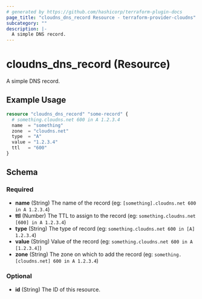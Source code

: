 ```yaml
---
# generated by https://github.com/hashicorp/terraform-plugin-docs
page_title: "cloudns_dns_record Resource - terraform-provider-cloudns"
subcategory: ""
description: |-
  A simple DNS record.
---
```


# cloudns_dns_record (Resource)

A simple DNS record.

## Example Usage

```terraform
resource "cloudns_dns_record" "some-record" {
  # something.cloudns.net 600 in A 1.2.3.4
  name  = "something"
  zone  = "cloudns.net"
  type  = "A"
  value = "1.2.3.4"
  ttl   = "600"
}
```

<!-- schema generated by tfplugindocs -->
## Schema

### Required

- **name** (String) The name of the record (eg: `[something].cloudns.net 600 in A 1.2.3.4`)
- **ttl** (Number) The TTL to assign to the record (eg: `something.cloudns.net [600] in A 1.2.3.4`)
- **type** (String) The type of record (eg: `something.cloudns.net 600 in [A] 1.2.3.4`)
- **value** (String) Value of the record (eg: `something.cloudns.net 600 in A [1.2.3.4]`)
- **zone** (String) The zone on which to add the record (eg: `something.[cloudns.net] 600 in A 1.2.3.4`)

### Optional

- **id** (String) The ID of this resource.


